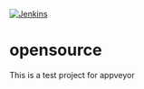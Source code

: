 [![Jenkins](https://ci.appveyor.com/api/projects/status/dcj06y6lpst1aeo4/branch/master)](https://ci.appveyor.com/api/github/webhook?id=dcj06y6lpst1aeo4)

opensource
==========

This is a test project for appveyor
